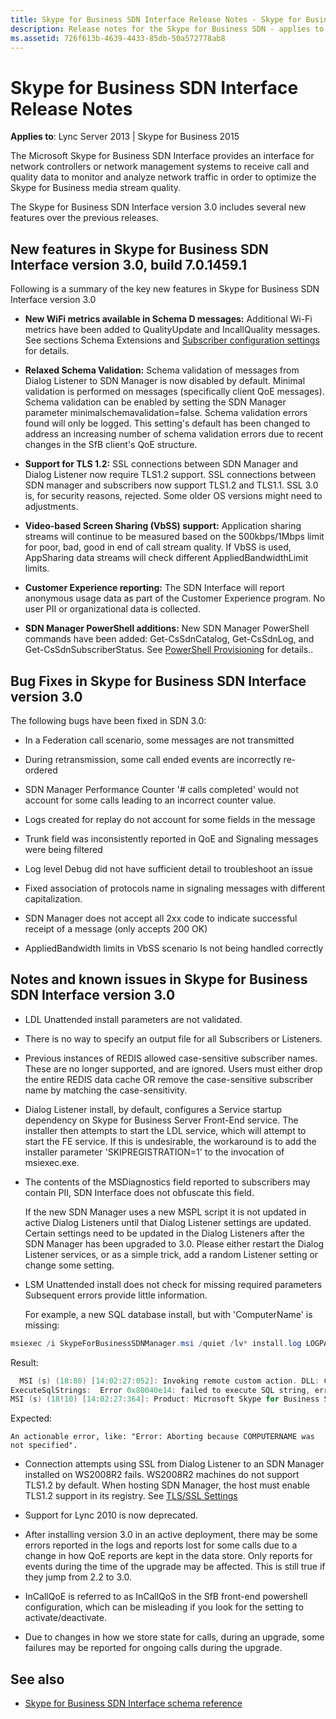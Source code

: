 ```yaml
---
title: Skype for Business SDN Interface Release Notes - Skype for Business 2015
description: Release notes for the Skype for Business SDN - applies to Lync Server 2013 \ Skype for Business 2015.
ms.assetid: 726f613b-4639-4433-85db-50a572778ab8
---
```


# Skype for Business SDN Interface Release Notes

 **Applies to**: Lync Server 2013 \| Skype for Business 2015

The Microsoft Skype for Business SDN Interface provides an interface for network controllers or network management systems to receive call and quality data to monitor and analyze network traffic in order to optimize the Skype for Business media stream quality.
  
The Skype for Business SDN Interface version 3.0 includes several new features over the previous releases.

## New features in Skype for Business SDN Interface version 3.0, build 7.0.1459.1

Following is a summary of the key new features in Skype for Business SDN Interface version 3.0
  
- **New WiFi metrics available in Schema D messages:** Additional Wi-Fi metrics have been added to QualityUpdate and IncallQuality messages. See sections Schema Extensions and [Subscriber configuration settings](configuring-sdn-interface-using-the-command-prompt.md#bk_subscriber) for details.

- **Relaxed Schema Validation:** Schema validation of messages from Dialog Listener to SDN Manager is now disabled by default. Minimal validation is performed on messages (specifically client QoE messages). Schema validation can be enabled by setting the SDN Manager parameter minimalschemavalidation=false. Schema validation errors found will only be logged. This setting's default has been changed to address an increasing number of schema validation errors due to recent changes in the SfB client's QoE structure.

- **Support for TLS 1.2:** SSL connections between SDN Manager and Dialog Listener now require TLS1.2 support. SSL connections between SDN manager and subscribers now support TLS1.2 and TLS1.1. SSL 3.0 is, for security reasons, rejected. Some older OS versions might need to adjustments.

- **Video-based Screen Sharing (VbSS) support:** Application sharing streams will continue to be measured based on the 500kbps/1Mbps limit for poor, bad, good in end of call stream quality. If VbSS is used, AppSharing data streams will check different AppliedBandwidthLimit limits.

- **Customer Experience reporting:** The SDN Interface will report anonymous usage data as part of the Customer Experience program. No user PII or organizational data is collected.

- **SDN Manager PowerShell additions:** New SDN Manager PowerShell commands have been added: Get-CsSdnCatalog, Get-CsSdnLog, and Get-CsSdnSubscriberStatus. See [PowerShell Provisioning](powershell-provisioning.md) for details..

## Bug Fixes in Skype for Business SDN Interface version 3.0

The following bugs have been fixed in SDN 3.0:
  
- In a Federation call scenario, some messages are not transmitted

- During retransmission, some call ended events are incorrectly re-ordered

- SDN Manager Performance Counter '# calls completed' would not account for some calls leading to an incorrect counter value.

- Logs created for replay do not account for some fields in the message

- Trunk field was inconsistently reported in QoE and Signaling messages were being filtered

- Log level Debug did not have sufficient detail to troubleshoot an issue

- Fixed association of protocols name in signaling messages with different capitalization.

- SDN Manager does not accept all 2xx code to indicate successful receipt of a message (only accepts 200 OK)

- AppliedBandwidth limits in VbSS scenario Is not being handled correctly

## Notes and known issues in Skype for Business SDN Interface version 3.0

- LDL Unattended install parameters are not validated.

- There is no way to specify an output file for all Subscribers or Listeners.

- Previous instances of REDIS allowed case-sensitive subscriber names. These are no longer supported, and are ignored. Users must either drop the entire REDIS data cache OR remove the case-sensitive subscriber name by matching the case-sensitivity.

- Dialog Listener install, by default, configures a Service startup dependency on Skype for Business Server Front-End service. The installer then attempts to start the LDL service, which will attempt to start the FE service. If this is undesirable, the workaround is to add the installer parameter 'SKIPREGISTRATION=1' to the invocation of msiexec.exe.

- The contents of the MSDiagnostics field reported to subscribers may contain PII, SDN Interface does not obfuscate this field.

    If the new SDN Manager uses a new MSPL script it is not updated in active Dialog Listeners until that Dialog Listener settings are updated. Certain settings need to be updated in the Dialog Listeners after the SDN Manager has been upgraded to 3.0. Please either restart the Dialog Listener services, or as a simple trick, add a random Listener setting or change some setting.

- LSM Unattended install does not check for missing required parameters Subsequent errors provide little information.

    For example, a new SQL database install, but with 'ComputerName' is missing:

```powershell
msiexec /i SkypeForBusinessSDNManager.msi /quiet /lv* install.log LOGPATH=c:\\Temp TOPOLOGY=2 DATABASE_SERVER=dblneprod
```

  Result:

```powershell
  MSI (s) (18:80) [14:02:27:052]: Invoking remote custom action. DLL: C:\\Windows\\Installer\\MSI1D29.tmp, Entrypoint: ExecuteSqlStrings
ExecuteSqlStrings:  Error 0x80040e14: failed to execute SQL string, error: An object or column name is missing or empty. For SELECT INTO statements, verify each column has a name. For other statements, look for empty alias names. Aliases defined as "" or are not allowed. Change the alias to a valid name., SQL key: CreateUserScript25 SQL string: BEGIN TRY CREATE USER  FROM LOGIN$ END TRY BEGIN CATCH END CATCH
MSI (s) (18!10) [14:02:27:364]: Product: Microsoft Skype for Business SDN Manager -- Error 26204. Error -2147217900: failed to execute SQL string, error detail: An object or column name is missing or empty. For SELECT INTO statements, verify each column has a name. For other statements, look for empty alias names. Aliases defined as "" or [] are not allowed. Change the alias to a valid name., SQL key: CreateUserScript25 SQL string: BEGIN TRY CREATE USER [] FROM LOGIN[\\$] END TRY BEGIN CATCH END CATCH

```

  Expected:

`An actionable error, like: "Error: Aborting because COMPUTERNAME was not specified".` 

- Connection attempts using SSL from Dialog Listener to an SDN Manager installed on WS2008R2 fails. WS2008R2 machines do not support TLS1.2 by default. When hosting SDN Manager, the host must enable TLS1.2 support in its registry. See [TLS/SSL Settings](https://technet.microsoft.com/library/dn786418%28v=ws.11%29.aspx)

- Support for Lync 2010 is now deprecated.

- After installing version 3.0 in an active deployment, there may be some errors reported in the logs and reports lost for some calls due to a change in how QoE reports are kept in the data store. Only reports for events during the time of the upgrade may be affected. This is still true if they jump from 2.2 to 3.0.

- InCallQoE is referred to as InCallQoS in the SfB front-end powershell configuration, which can be misleading if you look for the setting to activate/deactivate.

- Due to changes in how we store state for calls, during an upgrade, some failures may be reported for ongoing calls during the upgrade.

## See also

<a name="bk_addresources"> </a>

- [Skype for Business SDN Interface schema reference](https://msdn.microsoft.com/library/b64912bd-27b1-40c6-99ab-8984f8706bd3.aspx)
